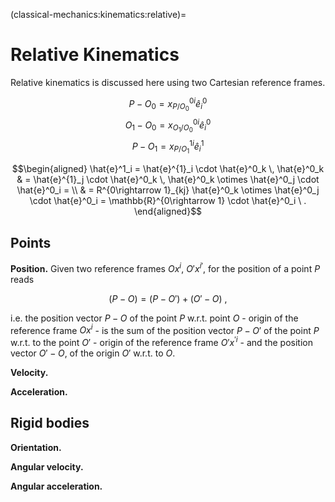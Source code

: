 (classical-mechanics:kinematics:relative)=
# Relative Kinematics

Relative kinematics is discussed here using two Cartesian reference frames.

$$P   - O_0 = x^{0i}_{  P/O_0} \hat{e}^0_i$$
$$O_1 - O_0 = x^{0i}_{O_1/O_0} \hat{e}^0_i$$
$$P   - O_1 = x^{1i}_{  P/O_1} \hat{e}^1_i$$

$$\begin{aligned}
  \hat{e}^1_i 
  = \hat{e}^{1}_i \cdot \hat{e}^0_k \, \hat{e}^0_k
  & = \hat{e}^{1}_j \cdot \hat{e}^0_k \, \hat{e}^0_k \otimes \hat{e}^0_j \cdot \hat{e}^0_i = \\
  & = R^{0\rightarrow 1}_{kj} \hat{e}^0_k \otimes \hat{e}^0_j \cdot \hat{e}^0_i 
    = \mathbb{R}^{0\rightarrow 1} \cdot \hat{e}^0_i  \ .
\end{aligned}$$

## Points

**Position.**
Given two reference frames $Ox^i$, $O' x^{i'}$, for the position of a point $P$ reads

$$(P - O) = (P - O') + ( O' - O) \ ,$$

i.e. the position vector $P-O$ of the point $P$ w.r.t. point $O$ - origin of the reference frame $O x^i$ - is the sum of the position vector $P-O'$ of the point $P$ w.r.t. to the point $O'$ - origin of the reference frame $O' x^{'i}$ -  and the position vector $O' - O$, of the origin $O'$ w.r.t. to $O$.

**Velocity.**

**Acceleration.**

## Rigid bodies

**Orientation.**

**Angular velocity.**

**Angular acceleration.**


